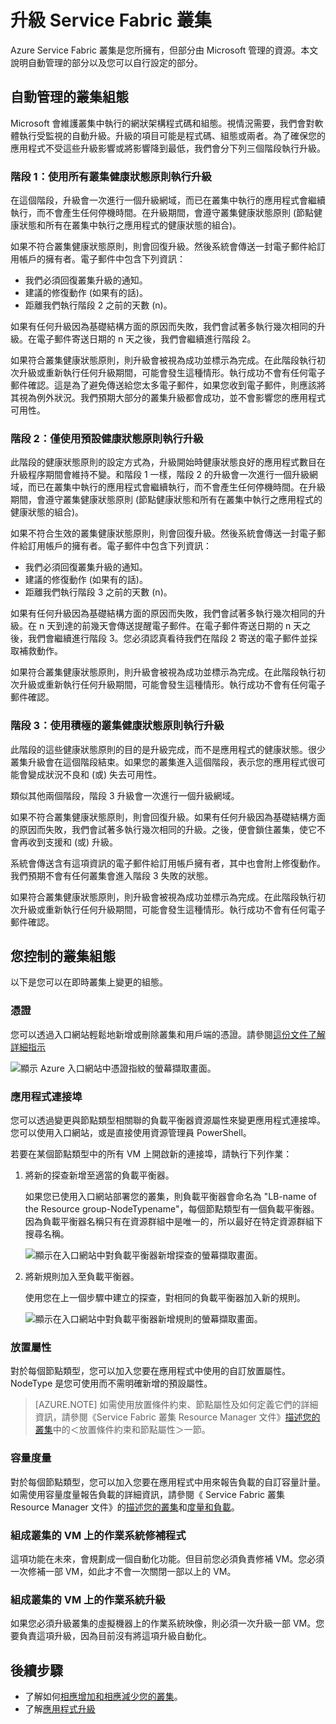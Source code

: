 <properties
   pageTitle="升級 Service Fabric 叢集 | Microsoft Azure"
   description="升級執行 Service Fabric 叢集的 Service Fabric 程式碼和/或組態，包括升級憑證、新增應用程式連接埠、修補作業系統等等。執行升級時，您可以期待些什麼？"
   services="service-fabric"
   documentationCenter=".net"
   authors="ChackDan"
   manager="timlt"
   editor=""/>

<tags
   ms.service="service-fabric"
   ms.devlang="dotnet"
   ms.topic="article"
   ms.tgt_pltfrm="na"
   ms.workload="na"
   ms.date="09/13/2016"
   ms.author="chackdan"/>


# 升級 Service Fabric 叢集

Azure Service Fabric 叢集是您所擁有，但部分由 Microsoft 管理的資源。本文說明自動管理的部分以及您可以自行設定的部分。

## 自動管理的叢集組態

Microsoft 會維護叢集中執行的網狀架構程式碼和組態。視情況需要，我們會對軟體執行受監視的自動升級。升級的項目可能是程式碼、組態或兩者。為了確保您的應用程式不受這些升級影響或將影響降到最低，我們會分下列三個階段執行升級。

### 階段 1：使用所有叢集健康狀態原則執行升級

在這個階段，升級會一次進行一個升級網域，而已在叢集中執行的應用程式會繼續執行，而不會產生任何停機時間。在升級期間，會遵守叢集健康狀態原則 (節點健康狀態和所有在叢集中執行之應用程式的健康狀態的組合)。

如果不符合叢集健康狀態原則，則會回復升級。然後系統會傳送一封電子郵件給訂用帳戶的擁有者。電子郵件中包含下列資訊：

- 我們必須回復叢集升級的通知。
- 建議的修復動作 (如果有的話)。
- 距離我們執行階段 2 之前的天數 (n)。

如果有任何升級因為基礎結構方面的原因而失敗，我們會試著多執行幾次相同的升級。在電子郵件寄送日期的 n 天之後，我們會繼續進行階段 2。

如果符合叢集健康狀態原則，則升級會被視為成功並標示為完成。在此階段執行初次升級或重新執行任何升級期間，可能會發生這種情形。執行成功不會有任何電子郵件確認。這是為了避免傳送給您太多電子郵件，如果您收到電子郵件，則應該將其視為例外狀況。我們預期大部分的叢集升級都會成功，並不會影響您的應用程式可用性。

### 階段 2：僅使用預設健康狀態原則執行升級

此階段的健康狀態原則的設定方式為，升級開始時健康狀態良好的應用程式數目在升級程序期間會維持不變。和階段 1 一樣，階段 2 的升級會一次進行一個升級網域，而已在叢集中執行的應用程式會繼續執行，而不會產生任何停機時間。在升級期間，會遵守叢集健康狀態原則 (節點健康狀態和所有在叢集中執行之應用程式的健康狀態的組合)。

如果不符合生效的叢集健康狀態原則，則會回復升級。然後系統會傳送一封電子郵件給訂用帳戶的擁有者。電子郵件中包含下列資訊：

- 我們必須回復叢集升級的通知。
- 建議的修復動作 (如果有的話)。
- 距離我們執行階段 3 之前的天數 (n)。

如果有任何升級因為基礎結構方面的原因而失敗，我們會試著多執行幾次相同的升級。在 n 天到達的前幾天會傳送提醒電子郵件。在電子郵件寄送日期的 n 天之後，我們會繼續進行階段 3。您必須認真看待我們在階段 2 寄送的電子郵件並採取補救動作。

如果符合叢集健康狀態原則，則升級會被視為成功並標示為完成。在此階段執行初次升級或重新執行任何升級期間，可能會發生這種情形。執行成功不會有任何電子郵件確認。

### 階段 3：使用積極的叢集健康狀態原則執行升級

此階段的這些健康狀態原則的目的是升級完成，而不是應用程式的健康狀態。很少叢集升級會在這個階段結束。如果您的叢集進入這個階段，表示您的應用程式很可能會變成狀況不良和 (或) 失去可用性。

類似其他兩個階段，階段 3 升級會一次進行一個升級網域。

如果不符合叢集健康狀態原則，則會回復升級。如果有任何升級因為基礎結構方面的原因而失敗，我們會試著多執行幾次相同的升級。之後，便會鎖住叢集，使它不會再收到支援和 (或) 升級。

系統會傳送含有這項資訊的電子郵件給訂用帳戶擁有者，其中也會附上修復動作。我們預期不會有任何叢集會進入階段 3 失敗的狀態。

如果符合叢集健康狀態原則，則升級會被視為成功並標示為完成。在此階段執行初次升級或重新執行任何升級期間，可能會發生這種情形。執行成功不會有任何電子郵件確認。

## 您控制的叢集組態

以下是您可以在即時叢集上變更的組態。

### 憑證

您可以透過入口網站輕鬆地新增或刪除叢集和用戶端的憑證。請參閱[這份文件了解詳細指示](service-fabric-cluster-security-update-certs-azure.md)

![顯示 Azure 入口網站中憑證指紋的螢幕擷取畫面。][CertificateUpgrade]


### 應用程式連接埠

您可以透過變更與節點類型相關聯的負載平衡器資源屬性來變更應用程式連接埠。您可以使用入口網站，或是直接使用資源管理員 PowerShell。

若要在某個節點類型中的所有 VM 上開啟新的連接埠，請執行下列作業：

1. 將新的探查新增至適當的負載平衡器。

    如果您已使用入口網站部署您的叢集，則負載平衡器會命名為 "LB-name of the Resource group-NodeTypename"，每個節點類型有一個負載平衡器。因為負載平衡器名稱只有在資源群組中是唯一的，所以最好在特定資源群組下搜尋名稱。

    ![顯示在入口網站中對負載平衡器新增探查的螢幕擷取畫面。][AddingProbes]

2. 將新規則加入至負載平衡器。

    使用您在上一個步驟中建立的探查，對相同的負載平衡器加入新的規則。

    ![顯示在入口網站中對負載平衡器新增規則的螢幕擷取畫面。][AddingLBRules]


### 放置屬性

對於每個節點類型，您可以加入您要在應用程式中使用的自訂放置屬性。NodeType 是您可使用而不需明確新增的預設屬性。

>[AZURE.NOTE] 如需使用放置條件約束、節點屬性及如何定義它們的詳細資訊，請參閱《Service Fabric 叢集 Resource Manager 文件》[描述您的叢集](service-fabric-cluster-resource-manager-cluster-description.md)中的＜放置條件約束和節點屬性＞一節。

### 容量度量

對於每個節點類型，您可以加入您要在應用程式中用來報告負載的自訂容量計量。如需使用容量度量報告負載的詳細資訊，請參閱《 Service Fabric 叢集 Resource Manager 文件》的[描述您的叢集](service-fabric-cluster-resource-manager-cluster-description.md)和[度量和負載](service-fabric-cluster-resource-manager-metrics.md)。

### 組成叢集的 VM 上的作業系統修補程式

這項功能在未來，會規劃成一個自動化功能。但目前您必須負責修補 VM。您必須一次修補一部 VM，如此才不會一次關閉一部以上的 VM。

### 組成叢集的 VM 上的作業系統升級

如果您必須升級叢集的虛擬機器上的作業系統映像，則必須一次升級一部 VM。您要負責這項升級，因為目前沒有將這項升級自動化。

## 後續步驟

- 了解如何[相應增加和相應減少您的叢集](service-fabric-cluster-scale-up-down.md)。
- 了解[應用程式升級](service-fabric-application-upgrade.md)

<!--Image references-->
[CertificateUpgrade]: ./media/service-fabric-cluster-upgrade/CertificateUpgrade2.png
[AddingProbes]: ./media/service-fabric-cluster-upgrade/addingProbes2.PNG
[AddingLBRules]: ./media/service-fabric-cluster-upgrade/addingLBRules.png

<!---HONumber=AcomDC_0921_2016-->